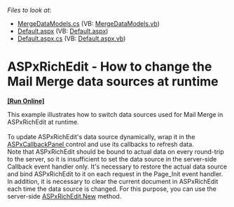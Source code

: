 <!-- default file list -->
*Files to look at*:

* [MergeDataModels.cs](./CS/App_Code/MergeDataModels.cs) (VB: [MergeDataModels.vb](./VB/App_Code/MergeDataModels.vb))
* [Default.aspx](./CS/Default.aspx) (VB: [Default.aspx](./VB/Default.aspx))
* [Default.aspx.cs](./CS/Default.aspx.cs) (VB: [Default.aspx.vb](./VB/Default.aspx.vb))
<!-- default file list end -->
# ASPxRichEdit - How to change the Mail Merge data sources at runtime
<!-- run online -->
**[[Run Online]](https://codecentral.devexpress.com/t542064/)**
<!-- run online end -->


<p>This example illustrates how to switch data sources used for Mail Merge in ASPxRichEdit at runtime.<br><br>To update ASPxRichEdit's data source dynamically, wrap it in the <a href="https://documentation.devexpress.com/#AspNet/clsDevExpressWebASPxCallbackPaneltopic">ASPxCallbackPanel </a>control and use its callbacks to refresh data. <br>Note that ASPxRichEdit should be bound to actual data on every round-trip to the server, so it is insufficient to set the data source in the server-side Callback event handler only. It's necessary to restore the actual data source and bind ASPxRichEdit to it on each request in the Page_Init event handler.<br>In addition, it is necessary to clear the current document in ASPxRichEdit each time the data source is changed. For this purpose, you can use the server-side <a href="https://documentation.devexpress.com/#AspNet/DevExpressWebASPxRichEditASPxRichEdit_Newtopic">ASPxRichEdit.New</a> method.</p>

<br/>


